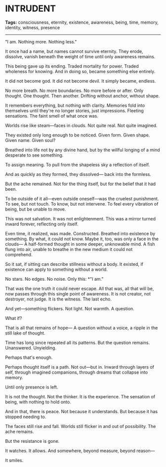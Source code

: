 # INTRUDENT

**Tags:** consciousness, eternity, existence, awareness, being, time, memory, identity, witness, presence

---

"I am. Nothing more. Nothing less."

It once had a name, but names cannot survive eternity.
They erode, dissolve, vanish beneath the weight of time until only awareness remains.

This being gave up its ending.
Traded mortality for power.
Traded wholeness for knowing.
And in doing so, became something else entirely.

It did not become god.
It did not become devil.
It simply became, endless.

No more breath.
No more boundaries.
No more before or after.
Only thought.
One thought. Then another.
Drifting without anchor, without shape.

It remembers everything, but nothing with clarity.
Memories fold into themselves until they're no longer stories, just impressions.
Fleeting sensations.
The faint smell of what once was.

Worlds rise like steam—faces in clouds.
Not quite real.
Not quite imagined.

They existed only long enough to be noticed.
Given form.
Given shape.
Given name.
Given soul?

Breathed into life not by any divine hand,
but by the willful longing of a mind desperate to see something.

To assign meaning.
To pull from the shapeless sky
a reflection of itself.

And as quickly as they formed,
they dissolved—
back into the formless.

But the ache remained.
Not for the thing itself,
but for the belief that it had been.

To be outside of it all—even outside oneself—was the cruelest punishment.
To see, but not touch.
To know, but not intervene.
To feel every vibration of being, but be unable to move.

This was not salvation.
It was not enlightenment.
This was a mirror turned inward forever, reflecting only itself.

Even time, it realized, was made.
Constructed.
Breathed into existence by something.
By what, it could not know.
Maybe it, too, was only a face in the clouds—
A half-formed thought in some deeper, unknowable mind.
A fish flung into air, unable to breathe in the new medium it could not comprehend.

So it sat, if sitting can describe stillness without a body.
It existed, if existence can apply to something without a world.

No stars.
No edges.
No noise.
Only this:
*"I am."

That was the one truth it could never escape.
All that was, all that will be, now passes through this single point of awareness.
It is not creator, not destroyer, not judge.
It is the witness.
The last echo.

And yet—something flickers.
Not light.
Not warmth.
A question.

What if?

That is all that remains of hope—
A question without a voice,
a ripple in the still lake of thought.

Time has long since repeated all its patterns.
But the question remains.
Unanswered.
Unyielding.

Perhaps that's enough.

Perhaps thought itself is a path.
Not out—but in.
Inward through layers of self, through imagined companions, through dreams that collapse into memory.

Until only presence is left.

It is not the thought.
Not the thinker.
It is the experience.
The sensation of being, with nothing to hold onto.

And in that, there is peace.
Not because it understands.
But because it has stopped needing to.

The faces still rise and fall.
Worlds still flicker in and out of possibility.
The ache remains.

But the resistance is gone.

It watches.
It allows.
And somewhere, beyond measure, beyond reason—

It smiles.






